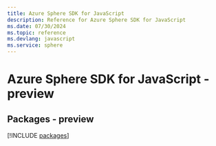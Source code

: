```yaml
---
title: Azure Sphere SDK for JavaScript
description: Reference for Azure Sphere SDK for JavaScript
ms.date: 07/30/2024
ms.topic: reference
ms.devlang: javascript
ms.service: sphere
---
```

# Azure Sphere SDK for JavaScript - preview
## Packages - preview
[!INCLUDE [packages](sphere-index.md)]